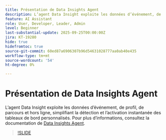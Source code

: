 ```yaml
---
title: Présentation de Data Insights Agent
description: L’agent Data Insight exploite les données d’événement, de profil, de parcours et hors ligne, simplifiant la détection et l’activation instantanée des tableaux de bord personnalisés.
feature: AI Assistant
role: User, Developer, Leader, Admin
level: Beginner
last-substantial-update: 2025-09-25T00:00:00Z
jira: KT-19280
hide: true
hidefromtoc: true
source-git-commit: 60ed87a6906307b96d54631028777aa0ab40e435
workflow-type: tm+mt
source-wordcount: '54'
ht-degree: 0%

---
```


# Présentation de Data Insights Agent

L’agent Data Insight exploite les données d’événement, de profil, de parcours et hors ligne, simplifiant la détection et l’activation instantanée des tableaux de bord personnalisés. Pour plus d’informations, consultez la documentation de [Data Insights Agent](https://experienceleague.adobe.com/fr/docs/analytics-platform/using/cja-overview/cja-b2c-overview/data-analysis-ai).

>[!SLIDE](data-insights-agent-overview)
